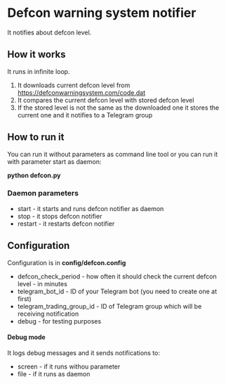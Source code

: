 # Defcon warning system notifier

It notifies about defcon level.

## How it works

It runs in infinite loop.

1. It downloads current defcon level from https://defconwarningsystem.com/code.dat
2. It compares the current defcon level with stored defcon level
3. If the stored level is not the same as the downloaded one it stores the current one and it notifies to a Telegram group

## How to run it

You can run it without parameters as command line tool or you can run it with parameter start as daemon:

**python defcon.py**

### Daemon parameters

- start - it starts and runs defcon notifier as daemon
- stop - it stops defcon notifier
- restart - it restarts defcon notifier

## Configuration

Configuration is in **config/defcon.config**

- defcon_check_period - how often it should check the current defcon level - in minutes
- telegram_bot_id - ID of your Telegram bot (you need to create one at first)
- telegram_trading_group_id - ID of Telegram group which will be receiving notification
- debug - for testing purposes

#### Debug mode

It logs debug messages and it sends notifications to:
- screen - if it runs withou parameter
- file - if it runs as daemon